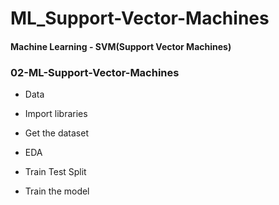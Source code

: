 # ML_Support-Vector-Machines

#### Machine Learning - SVM(Support Vector Machines)


### 02-ML-Support-Vector-Machines
- Data
  
- Import libraries

- Get the dataset

- EDA

- Train Test Split

- Train the model

